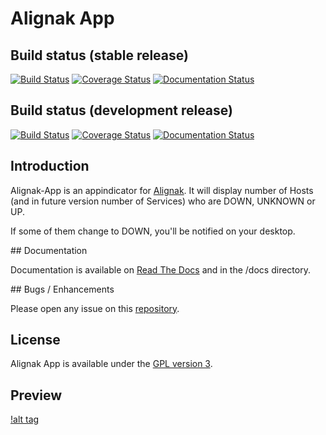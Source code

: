 # Alignak App

## Build status (stable release)

[![Build Status](https://travis-ci.org/Alignak-monitoring-contrib/alignak-app.svg?branch=master)](https://travis-ci.org/Alignak-monitoring-contrib/alignak-app)
[![Coverage Status](https://coveralls.io/repos/github/Alignak-monitoring-contrib/alignak-app/badge.svg?branch=master)](https://coveralls.io/github/Alignak-monitoring-contrib/alignak-app?branch=master)
[![Documentation Status](https://readthedocs.org/projects/alignak-app/badge/?version=latest)](http://alignak-app.readthedocs.io/en/latest/?badge=latest)

## Build status (development release)

[![Build Status](https://travis-ci.org/Alignak-monitoring-contrib/alignak-app.svg?branch=develop)](https://travis-ci.org/Alignak-monitoring-contrib/alignak-app)
[![Coverage Status](https://coveralls.io/repos/github/Alignak-monitoring-contrib/alignak-app/badge.svg?branch=develop)](https://coveralls.io/github/Alignak-monitoring-contrib/alignak-app?branch=develop)
[![Documentation Status](https://readthedocs.org/projects/alignak-app/badge/?version=develop)](http://alignak-app.readthedocs.io/en/latest/?badge=develop)

## Introduction

Alignak-App is an appindicator for [Alignak](https://alignak-monitoring.github.io). It will display number of Hosts (and in future version number of Services) who are DOWN, UNKNOWN or UP.

If some of them change to DOWN, you'll be notified on your desktop.

## Documentation

Documentation is available on [Read The Docs](http://alignak-app.readthedocs.io/en/latest/index.html) and in the /docs directory.

## Bugs / Enhancements

Please open any issue on this [repository](https://github.com/Alignak-monitoring-contrib/alignak-app/issues).

## License

Alignak App is available under the [GPL version 3](http://opensource.org/licenses/GPL-3.0).

## Preview

[!alt tag](https://github.com/Alignak-monitoring-contrib/alignak-app/blob/develop/docs/image/preview.png)
